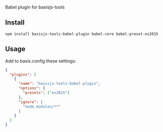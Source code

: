 Babel plugin for basisjs-tools

## Install

```
npm install basisjs-tools-babel-plugin babel-core babel-preset-es2015
```

## Usage
Add to basis.config these settings:
```json
{
  "plugins": [
    {
      "name": "basisjs-tools-babel-plugin",
      "options": {
        "presets": ["es2015"]
      },
      "ignore": [
        "node_modules/**"
      ]
    }
  ]
}
```
